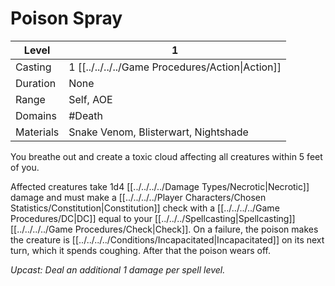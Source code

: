 # Poison Spray

| Level     | 1                                                   |
| --------- | --------------------------------------------------- |
| Casting   | 1 [[../../../../Game Procedures/Action\|Action]] |
| Duration  | None                                                |
| Range     | Self, AOE                                           |
| Domains   | #Death                                              |
| Materials | Snake Venom, Blisterwart, Nightshade                |

You breathe out and create a toxic cloud affecting all creatures within 5 feet of you. 

Affected creatures take 1d4 [[../../../../Damage Types/Necrotic\|Necrotic]] damage and must make a [[../../../../Player Characters/Chosen Statistics/Constitution\|Constitution]] check with a [[../../../../Game Procedures/DC\|DC]] equal to your [[../../../Spellcasting\|Spellcasting]] [[../../../../Game Procedures/Check\|Check]]. On a failure, the poison makes the creature is [[../../../../Conditions/Incapacitated\|Incapacitated]] on its next turn, which it spends coughing. After that the poison wears off.

*Upcast: Deal an additional 1 damage per spell level.*